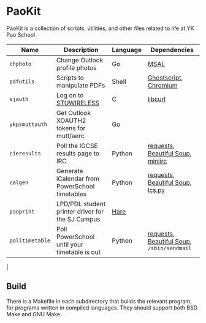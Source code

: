 # PaoKit

PaoKit is a collection of scripts, utilities, and other files related to life
at YK Pao School

| Name            | Description                                            | Language                     | Dependencies                                                                                                                                                          |
| --------------- | ------------------------------------------------------ | ---------------------------- | --------------------------------------------------------------------------------------------------------------------------------------------------------------------- |
| `chphoto`       | Change Outlook profile photos                          | Go                           | [MSAL](https://github.com/AzureAD/microsoft-authentication-library-for-go)                                                                                            |
| `pdfutils`      | Scripts to manipulate PDFs                             | Shell                        | [Ghostscript](https://www.ghostscript.com), [Chromium](https://www.chromium.org)                                                                                      |
| `sjauth`        | Log on to [STUWIRELESS](https://ykps.runxiyu.org/wifi) | C                            | [libcurl](https://curl.se/libcurl/)                                                                                                                                   |
| `ykpsmuttauth`  | Get Outlook XOAUTH2 tokens for mutt/aerc               | Go                           |                                                                                                                                                                       |
| `cieresults`    | Poll the IGCSE results page to IRC                     | Python                       | [requests](http://docs.python-requests.org/), [Beautiful Soup](https://www.crummy.com/software/BeautifulSoup/bs4/), [miniirc](https://github.com/luk3yx/miniirc)      |
| `calgen`        | Generate iCalendar from PowerSchool timetables         | Python                       | [requests](http://docs.python-requests.org/), [Beautiful Soup](https://www.crummy.com/software/BeautifulSoup/bs4/), [Ics.py](https://icspy.readthedocs.io/en/stable/) |
| `paoprint`      | LPD/PDL student printer driver for the SJ Campus       | [Hare](https://harelang.org) |                                                                                                                                                                       |
| `polltimetable` | Poll PowerSchool until your timetable is out           | Python                       | [requests](http://docs.python-requests.org/), [Beautiful Soup](https://www.crummy.com/software/BeautifulSoup/bs4/), `/sbin/sendmail`                                  |
|

## Build

There is a Makefile in each subdirectory that builds the relevant program, for
programs written in compiled languages. They should support both BSD Make and
GNU Make.
